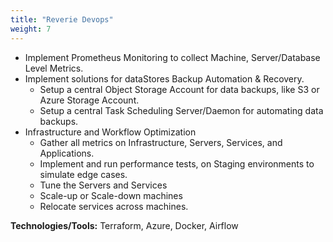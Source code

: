 ```yaml
---
title: "Reverie Devops"
weight: 7
---
```

- Implement Prometheus Monitoring to collect Machine, Server/Database Level Metrics.
- Implement solutions for dataStores Backup Automation & Recovery.
    - Setup a central Object Storage Account for data backups, like S3 or Azure Storage Account.
    - Setup a central Task Scheduling Server/Daemon for automating data backups.
- Infrastructure and Workflow Optimization
    - Gather all metrics on Infrastructure, Servers, Services, and Applications.
    - Implement and run performance tests, on Staging environments to simulate edge cases.
    - Tune the Servers and Services
    - Scale-up or Scale-down machines
    - Relocate services across machines.

**Technologies/Tools:** Terraform, Azure, Docker, Airflow